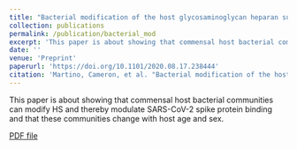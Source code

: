 ```yaml
---
title: "Bacterial modification of the host glycosaminoglycan heparan sulfate modulates SARS-CoV-2 infectivity"
collection: publications
permalink: /publication/bacterial_mod
excerpt: 'This paper is about showing that commensal host bacterial communities can modify HS and thereby modulate SARS-CoV-2 spike protein binding and that these communities change with host age and sex.'
date: ''
venue: 'Preprint'
paperurl: 'https://doi.org/10.1101/2020.08.17.238444'
citation: 'Martino, Cameron, et al. "Bacterial modification of the host glycosaminoglycan heparan sulfate modulates SARS-CoV-2 infectivity." bioRxiv (2020).'
---
```

This paper is about showing that commensal host bacterial communities can modify HS and thereby modulate SARS-CoV-2 spike protein binding and that these communities change with host age and sex.

[PDF file](https://www.biorxiv.org/content/biorxiv/early/2020/08/18/2020.08.17.238444.full.pdf)
